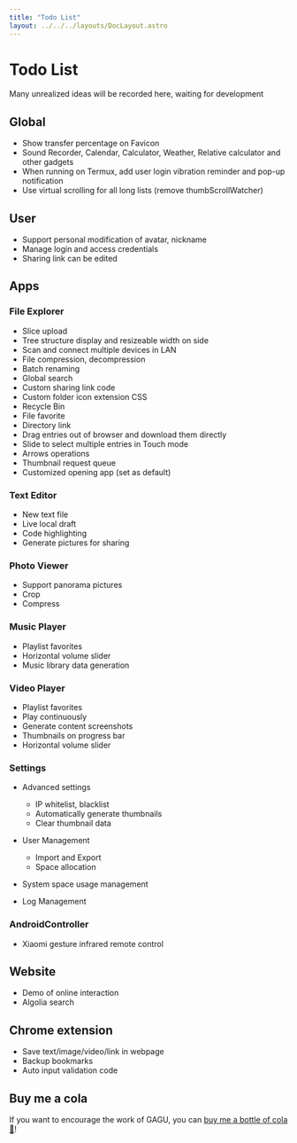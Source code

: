 ```yaml
---
title: "Todo List"
layout: ../../../layouts/DocLayout.astro
---
```


# Todo List

Many unrealized ideas will be recorded here, waiting for development

## Global

- Show transfer percentage on Favicon
- Sound Recorder, Calendar, Calculator, Weather, Relative calculator and other gadgets
- When running on Termux, add user login vibration reminder and pop-up notification
- Use virtual scrolling for all long lists (remove thumbScrollWatcher)

## User

- Support personal modification of avatar, nickname
- Manage login and access credentials
- Sharing link can be edited

## Apps

### File Explorer

- Slice upload
- Tree structure display and resizeable width on side
- Scan and connect multiple devices in LAN
- File compression, decompression
- Batch renaming
- Global search
- Custom sharing link code
- Custom folder icon extension CSS
- Recycle Bin
- File favorite
- Directory link
- Drag entries out of browser and download them directly
- Slide to select multiple entries in Touch mode
- Arrows operations
- Thumbnail request queue
- Customized opening app (set as default)

### Text Editor

- New text file
- Live local draft
- Code highlighting
- Generate pictures for sharing

### Photo Viewer

- Support panorama pictures
- Crop
- Compress

### Music Player

- Playlist favorites
- Horizontal volume slider
- Music library data generation

### Video Player

- Playlist favorites
- Play continuously
- Generate content screenshots
- Thumbnails on progress bar
- Horizontal volume slider

### Settings

- Advanced settings
   - IP whitelist, blacklist
   - Automatically generate thumbnails
   - Clear thumbnail data

- User Management
   - Import and Export
   - Space allocation

- System space usage management

- Log Management

### AndroidController

- Xiaomi gesture infrared remote control

## Website

- Demo of online interaction
- Algolia search

## Chrome extension

- Save text/image/video/link in webpage
- Backup bookmarks
- Auto input validation code

## Buy me a cola

If you want to encourage the work of GAGU, you can [buy me a bottle of cola 🥤](https://jisuowei.com/cola?from=gagu)!
